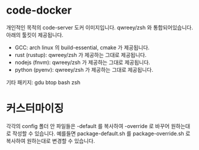 # code-docker

개인적인 목적의 code-server 도커 이미지입니다. qwreey/zsh 와 통합되어있습니다. 아래의 툴킷이 제공됩니다.

 - GCC: arch linux 의 build-essential, cmake 가 제공됩니다.
 - rust (rustup): qwreey/zsh 가 제공하는 그대로 제공됩니다.
 - nodejs (fnvm): qwreey/zsh 가 제공하는 그대로 제공됩니다.
 - python (pyenv): qwreey/zsh 가 제공하는 그대로 제공됩니다.

기타 패키지: gdu btop bash zsh

# 커스터마이징

각각의 config 폴더 안 파일들은 -default 를 복사하여 -override 로 바꾸어 원하는대로 작성할 수 있습니다. 예를들면 package-default.sh 를 package-override.sh 로 복사하여 원하는대로 변경할 수 있습니다.